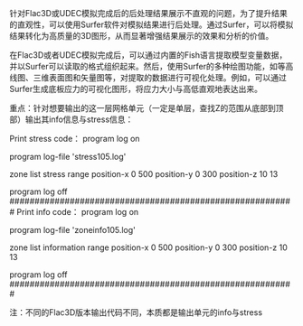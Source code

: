 针对Flac3D或UDEC模拟完成后的后处理结果展示不直观的问题，为了提升结果的直观性，可以使用Surfer软件对模拟结果进行后处理。通过Surfer，可以将模拟结果转化为高质量的3D图形，从而显著增强结果展示的效果和分析的价值。

在Flac3D或者UDEC模拟完成后，可以通过内置的Fish语言提取模型变量数据，并以Surfer可以读取的格式组织起来。然后，使用Surfer的多种绘图功能，如等高线图、三维表面图和矢量图等，对提取的数据进行可视化处理。例如，可以通过Surfer生成底板应力的可视化图形，将应力大小与高低直观地表达出来。

重点：针对想要输出的这一层网格单元（一定是单层，查找Z的范围从底部到顶部）输出其info信息与stress信息：

Print stress code：
program log on 

program log-file 'stress105.log'

zone list stress range position-x 0 500 position-y 0 300 position-z 10   13 

program log off
#########################################################
Print info code：
program log on 

program log-file 'zoneinfo105.log'

zone list information range position-x 0 500 position-y 0 300 position-z 10  13 

program log off
#########################################################

注：不同的Flac3D版本输出代码不同，本质都是输出单元的info与stress
